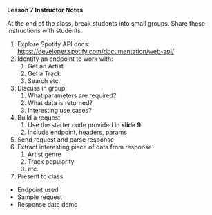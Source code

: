 ﻿**Lesson 7 Instructor Notes**

At the end of the class, break students into small groups. Share these instructions with students:

1. Explore Spotify API docs: https://developer.spotify.com/documentation/web-api/
1. Identify an endpoint to work with:
   1. Get an Artist
   1. Get a Track
   1. Search etc.
1. Discuss in group:
   1. What parameters are required?
   1. What data is returned?
   1. Interesting use cases?
1. Build a request
   1. Use the starter code provided in **slide 9**
   1. Include endpoint, headers, params
1. Send request and parse response
1. Extract interesting piece of data from response
   1. Artist genre
   1. Track popularity
   1. etc.
1. Present to class:
- Endpoint used
- Sample request
- Response data demo
